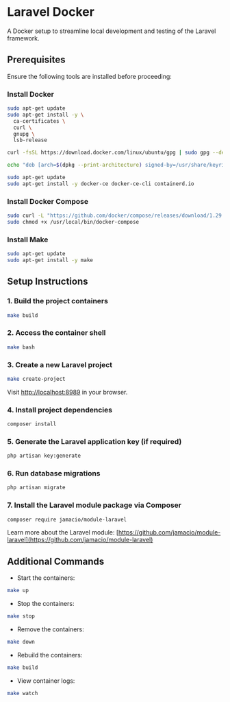 # Laravel Docker

A Docker setup to streamline local development and testing of the Laravel framework.

## Prerequisites

Ensure the following tools are installed before proceeding:

### Install Docker

```sh
sudo apt-get update
sudo apt-get install -y \
  ca-certificates \
  curl \
  gnupg \
  lsb-release

curl -fsSL https://download.docker.com/linux/ubuntu/gpg | sudo gpg --dearmor -o /usr/share/keyrings/docker-archive-keyring.gpg

echo "deb [arch=$(dpkg --print-architecture) signed-by=/usr/share/keyrings/docker-archive-keyring.gpg] https://download.docker.com/linux/ubuntu $(lsb_release -cs) stable" | sudo tee /etc/apt/sources.list.d/docker.list > /dev/null

sudo apt-get update
sudo apt-get install -y docker-ce docker-ce-cli containerd.io
```

### Install Docker Compose

```sh
sudo curl -L "https://github.com/docker/compose/releases/download/1.29.2/docker-compose-$(uname -s)-$(uname -m)" -o /usr/local/bin/docker-compose
sudo chmod +x /usr/local/bin/docker-compose
```

### Install Make

```sh
sudo apt-get update
sudo apt-get install -y make
```

## Setup Instructions

### 1. Build the project containers

```sh
make build
```

### 2. Access the container shell

```sh
make bash
```

### 3. Create a new Laravel project

```sh
make create-project
```

Visit [http://localhost:8989](http://localhost:8989) in your browser.

### 4. Install project dependencies

```sh
composer install
```

### 5. Generate the Laravel application key (if required)

```sh
php artisan key:generate
```

### 6. Run database migrations

```sh
php artisan migrate
```

### 7. Install the Laravel module package via Composer

```sh
composer require jamacio/module-laravel
```

Learn more about the Laravel module: [https://github.com/jamacio/module-laravel](https://github.com/jamacio/module-laravel)

## Additional Commands

- Start the containers:

```sh
make up
```

- Stop the containers:

```sh
make stop
```

- Remove the containers:

```sh
make down
```

- Rebuild the containers:

```sh
make build
```

- View container logs:

```sh
make watch
```
